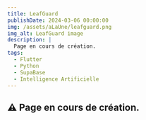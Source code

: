 ```yaml
---
title: LeafGuard
publishDate: 2024-03-06 00:00:00
img: /assets/aLaUne/leafguard.png
img_alt: LeafGuard image
description: |
  Page en cours de création.
tags:
  - Flutter
  - Python
  - SupaBase
  - Intelligence Artificielle
---
```


## ⚠️ Page en cours de création.